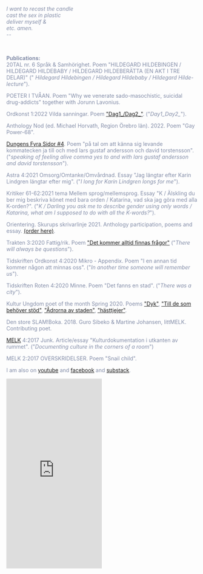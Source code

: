 <span style="color: rgb(131, 141, 168)">

<i>I want to recast the candle<br>
cast the sex in plastic<br>
deliver myself  & <br>
etc. amen.<br>
    --<br></i>
</span>


<br>
<p>
    <b>Publications:</b> <br> 20TAL nr. 6 Språk & Samhörighet. Poem "HILDEGARD HILDEBINGEN / HILDEGARD HILDEBABY / HILDEGARD HILDEBERÄTTA (EN AKT I TRE DELAR)" ("<i> Hildegard Hildebingen / Hildegard Hildebaby / Hildegard Hilde-lecture</i>").
 </p>
 <p>
    POETER I TVÅAN. Poem "Why we venerate sado-masochistic, suicidal drug-addicts" together with Jorunn Lavonius.
</p>
<p>    
    Ordkonst 1:2022 Vilda sanningar. Poem <a href="https://reneegyllensvaan.github.io/frej-haar/Bodea.Brochure.pdf">"Dag1_/Dag2_"</a>. ("<i>Day1_Day2_</i>").
</p>
<p>
    Anthology Nod (ed. Michael Horvath, Region Örebro län). 2022. Poem "Gay Power-68".
</p>
<p>
    <a href="https://textdungen.com/2022/01/15/dungens-fyra-sidor-4/">Dungens Fyra Sidor #4</a>. Poem "på tal om att känna sig levande kommatecken ja till och med lars gustaf andersson och david torstensson". ("<i>speaking of feeling alive comma yes to and with lars gustaf andersson and david torstensson</i>").
</p>
<p>
    Astra 4:2021 Omsorg/Omtanke/Omvårdnad. Essay "Jag längtar efter Karin Lindgren längtar efter mig". ("<i>I long for Karin Lindgren longs for me</i>").
</p>
<p>
    Kritiker 61-62:2021 tema Mellem sprog/mellemsprog. Essay "K / Älskling du ber mig beskriva könet med bara orden / Katarina, vad ska jag göra med alla K-orden?". ("<i>K / Darling you ask me to describe gender using only words / Katarina, what am I supposed to do with all the K-words?</i>").
</p>
<p>
    Orientering. Skurups skrivarlinje 2021. Anthology participation, poems and essay. <a href="https://www.bokus.com/bok/9789198396041/orientering-skurups-skrivarlinje-2021/?utm_campaign=boktugg.se&utm_medium=Tradedoubler%20CPC&utm_source=tradedoubler">(order here)</a>.
</p>
<p>
    Trakten 3:2020 Fattig/rik. Poem <a href="https://trakten.nu/tavling-fattig-rik/det-kommer-alltid-finnas-fragor/">"Det kommer alltid finnas frågor"</a> ("<i>There will always be questions</i>").
</p>
<p>
    Tidskriften Ordkonst 4:2020 Mikro - Appendix. Poem "I en annan tid kommer någon att minnas oss". ("<i>In another time someone will remember us</i>").
</p>
<p>
    Tidskriften Roten 4:2020 Minne. Poem "Det fanns en stad". ("<i>There was a city</i>").</p>
<p>
    Kultur Ungdom poet of the month Spring 2020. Poems <a href="https://www.kulturungdom.se/genre/text/353-poesi-dyk">"Dyk"</a>, <a href="https://www.kulturungdom.se/genre/text/360-poesi-till-de-som-behover-stod">"Till de som behöver stöd"</a>, <a href="https://www.kulturungdom.se/genre/text/365-poesi-adrorna-av-staden">"Ådrorna av staden"</a>, <a href="https://www.kulturungdom.se/genre/text/345-poesi-hasttjejer">"hästtjejer"</a>.
</p>
<p>
    Den store SLAM!Boka. 2018. Guro Sibeko & Martine Johansen, littMELK. Contributing poet.</p>
<p>
    <a href="https://www.melkmag.com/tidsskriftet.html">MELK</a> 4:2017 Junk. Article/essay "Kulturdokumentation i utkanten av rummet". ("<i>Documenting culture in the corners of a room</i>")</p>
<p>
    MELK 2:2017 OVERSKRIDELSER. Poem "Snail child".</p>
<p>
    I am also on <a href="https://www.youtube.com/channel/UC2s2s3xzblnpZvomksmn-lA">youtube</a> and <a href="https://www.facebook.com/frejhaarpoetry/">facebook</a> and <a href="https://www.frojdenfrojdenfrojden.substack.com/">substack</a>.
    </p>

<iframe width="50%" height="500" scrolling="no" frameborder="no" allow="autoplay" src="https://w.soundcloud.com/player/?url=https%3A//api.soundcloud.com/users/246800466&color=%23ff5500&auto_play=false&hide_related=false&show_comments=true&show_user=true&show_reposts=false&show_teaser=true&visual=true"></iframe>
